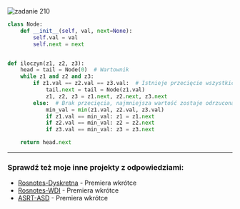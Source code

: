 <picture>
  <source srcset="../../srt/zbior_zadan/210.png" media="(prefers-color-scheme: light)">
  <source srcset="../../srt/zbior_zadan/black_210.png" media="(prefers-color-scheme: dark)">
  <img src="../../srt/zbior_zadan/black_210.png" alt="zadanie 210">
</picture>

```python
class Node:
    def __init__(self, val, next=None):
        self.val = val
        self.next = next


def iloczyn(z1, z2, z3):
    head = tail = Node(0)  # Wartownik
    while z1 and z2 and z3:
        if z1.val == z2.val == z3.val:  # Istnieje przecięcie wszystkich trzech zbiorów
            tail.next = tail = Node(z1.val)
            z1, z2, z3 = z1.next, z2.next, z3.next
        else:  # Brak przecięcia, najmniejsza wartość zostaje odrzucona
            min_val = min(z1.val, z2.val, z3.val)
            if z1.val == min_val: z1 = z1.next
            if z2.val == min_val: z2 = z2.next
            if z3.val == min_val: z3 = z3.next

    return head.next
```

---
### Sprawdź też moje inne projekty z odpowiedziami:
- [Rosnotes-Dyskretna](https://github.com/kamilGie/Rosnotes-Dyskretna) - Premiera wkrótce
- [Rosnotes-WDI](https://github.com/kamilGie/Rosnotes-WDI) - Premiera wkrótce
- [ASRT-ASD](https://github.com/kamilGie/Rosnotes-Dyskretna) - Premiera wkrótce
